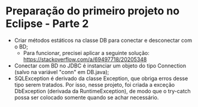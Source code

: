 # Preparação do primeiro projeto no Eclipse - Parte 2

- Criar métodos estáticos na classe DB para conectar e desconectar com o BD;
  - Para funcionar, precisei aplicar a seguinte solução: https://stackoverflow.com/a/69497718/20205348
- Conectar com BD no JDBC é instanciar um objeto do tipo Connection (salvo na variável "conn" em DB.java);
- SQLException é derivado da classe Exception, que obriga erros desse tipo serem tratados. Por isso, nesse projeto, foi criada a exceção DbException (derivada da RuntimeException), de modo que o try-catch possa ser colocado somente quando se achar necessário.
